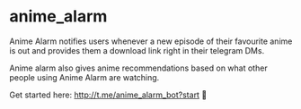 # anime_alarm

Anime Alarm notifies users whenever a new episode of their favourite anime is out and provides them a download link right in their telegram DMs.

Anime alarm also gives anime recommendations based on what other people using Anime Alarm are watching.

Get started here: http://t.me/anime_alarm_bot?start 

